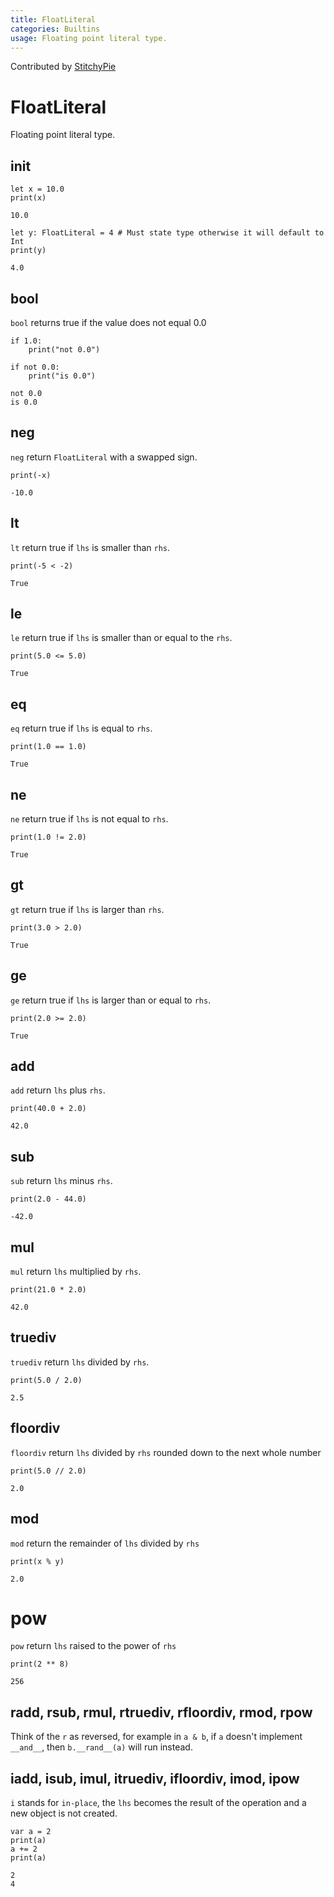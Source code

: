 ```yaml
---
title: FloatLiteral
categories: Builtins
usage: Floating point literal type.
---
```


Contributed by [StitchyPie](https://github.com/StitchyPie)

# FloatLiteral
Floating point literal type.

## init


```mojo
let x = 10.0
print(x)
```

    10.0



```mojo
let y: FloatLiteral = 4 # Must state type otherwise it will default to Int
print(y)
```

    4.0


## bool

`bool` returns true if the value does not equal 0.0


```mojo
if 1.0:
    print("not 0.0")

if not 0.0:
    print("is 0.0")
```

    not 0.0
    is 0.0


## neg

`neg` return `FloatLiteral` with a swapped sign.


```mojo
print(-x)
```

    -10.0


## lt

`lt` return true if `lhs` is smaller than `rhs`.


```mojo
print(-5 < -2)
```

    True


## le

`le` return true if `lhs` is smaller than or equal to the `rhs`.


```mojo
print(5.0 <= 5.0)
```

    True


## eq

`eq` return true if `lhs` is equal to `rhs`.


```mojo
print(1.0 == 1.0)
```

    True


## ne

`ne` return true if `lhs` is not equal to `rhs`.


```mojo
print(1.0 != 2.0)
```

    True


## gt

`gt` return true if `lhs` is larger than `rhs`.


```mojo
print(3.0 > 2.0)
```

    True


## ge

`ge` return true if `lhs` is larger than or equal to `rhs`.


```mojo
print(2.0 >= 2.0)
```

    True


## add

`add` return `lhs` plus `rhs`.


```mojo
print(40.0 + 2.0)
```

    42.0


## sub

`sub` return `lhs` minus `rhs`.


```mojo
print(2.0 - 44.0)
```

    -42.0


## mul

`mul` return `lhs` multiplied by `rhs`.


```mojo
print(21.0 * 2.0)
```

    42.0


## truediv

`truediv` return `lhs` divided by `rhs`.


```mojo
print(5.0 / 2.0)
```

    2.5


## floordiv

`floordiv` return `lhs` divided by `rhs` rounded down to the next whole number


```mojo
print(5.0 // 2.0)
```

    2.0


## mod

`mod` return the remainder of `lhs` divided by `rhs`


```mojo
print(x % y)
```

    2.0


# pow

`pow` return `lhs` raised to the power of `rhs`


```mojo
print(2 ** 8)
```

    256


## radd, rsub, rmul, rtruediv, rfloordiv, rmod, rpow
Think of the `r` as reversed, for example in `a & b`, if `a` doesn't implement `__and__`, then `b.__rand__(a)` will run instead.

## iadd, isub, imul, itruediv, ifloordiv, imod, ipow
`i` stands for `in-place`, the `lhs` becomes the result of the operation and a new object is not created.


```mojo
var a = 2
print(a)
a += 2
print(a)
```

    2
    4

